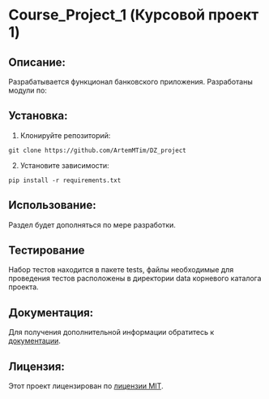 # Course_Project_1 (Курсовой проект 1)
##  Описание:
Разрабатывается функционал банковского приложения.
Разработаны модули по:

## Установка:
1. Клонируйте репозиторий:
```
git clone https://github.com/ArtemMTim/DZ_project
```
2. Установите зависимости:
```
pip install -r requirements.txt
```
## Использование:
Раздел будет дополняться по мере разработки.

## Тестирование
Набор тестов находится в пакете tests, файлы необходимые для проведения тестов расположены в директории data корневого каталога проекта.

## Документация:
Для получения дополнительной информации обратитесь к [документации](docs/README.md).

## Лицензия:

Этот проект лицензирован по [лицензии MIT](LICENSE).